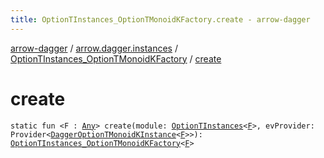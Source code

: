 ```yaml
---
title: OptionTInstances_OptionTMonoidKFactory.create - arrow-dagger
---
```


[arrow-dagger](../../index.html) / [arrow.dagger.instances](../index.html) / [OptionTInstances_OptionTMonoidKFactory](index.html) / [create](./create.html)

# create

`static fun <F : `[`Any`](https://kotlinlang.org/api/latest/jvm/stdlib/kotlin/-any/index.html)`> create(module: `[`OptionTInstances`](../-option-t-instances/index.html)`<`[`F`](create.html#F)`>, evProvider: Provider<`[`DaggerOptionTMonoidKInstance`](../-dagger-option-t-monoid-k-instance/index.html)`<`[`F`](create.html#F)`>>): `[`OptionTInstances_OptionTMonoidKFactory`](index.html)`<`[`F`](create.html#F)`>`